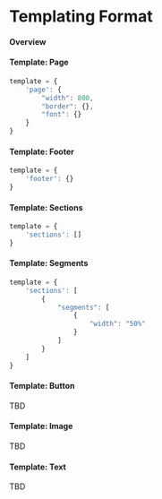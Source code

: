# Templating Format

#### Overview

#### Template: Page

```javascript
template = {
    'page': {
        "width": 800,
        "border": {},
        "font": {}
    }
}
```

#### Template: Footer

```javascript
template = {
    'footer': {}
}
```

#### Template: Sections

```javascript
template = {
    'sections': []
}
```

#### Template: Segments

```javascript
template = {
    'sections': [
        {
            "segments": [
                {
                    "width": "50%"
                }
            ]
        }
    ]
}
```

#### Template: Button

TBD

#### Template: Image

TBD

#### Template: Text

TBD